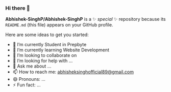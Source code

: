 ### Hi there 👋

**Abhishek-SinghP/Abhishek-SinghP** is a ✨ _special_ ✨ repository because its `README.md` (this file) appears on your GitHub profile.

Here are some ideas to get you started:

- 🔭 I’m currently Student in Prepbyte
- 🌱 I’m currently learning Website Development
- 👯 I’m looking to collaborate on 
- 🤔 I’m looking for help with ...
- 💬 Ask me about ...
- 📫 How to reach me: abhisheksinghofficial89@gmail.com
- 😄 Pronouns: ...
- ⚡ Fun fact: ...

